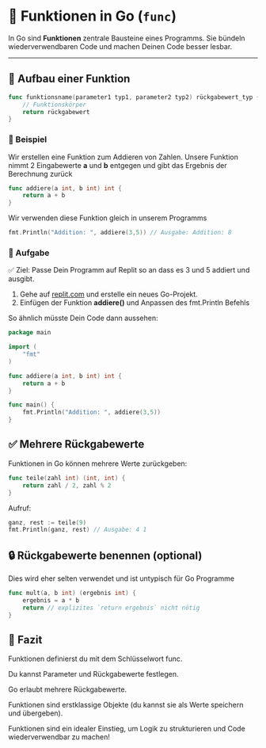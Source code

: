 # 🔧 Funktionen in Go (`func`)

In Go sind **Funktionen** zentrale Bausteine eines Programms. Sie bündeln wiederverwendbaren Code und machen Deinen Code besser lesbar.

---

## 🧩 Aufbau einer Funktion

```go
func funktionsname(parameter1 typ1, parameter2 typ2) rückgabewert_typ {
    // Funktionskörper
    return rückgabewert
}
```

### 🔁 Beispiel

Wir erstellen eine Funktion zum Addieren von Zahlen. Unsere Funktion nimmt 2 Eingabewerte 
**a** und **b** entgegen und gibt das Ergebnis der Berechnung zurück
```go
func addiere(a int, b int) int {
    return a + b
}
```

Wir verwenden diese Funktion gleich in unserem Programms
```go
fmt.Println("Addition: ", addiere(3,5)) // Ausgabe: Addition: 8
```

### 📝 Aufgabe
✅ Ziel: Passe Dein Programm auf Replit so an dass es 3 und 5 addiert und ausgibt.

1. Gehe auf [replit.com](https://replit.com) und erstelle ein neues Go-Projekt.
2. Einfügen der Funktion **addiere()** und Anpassen des fmt.Println Befehls

So ähnlich müsste Dein Code dann aussehen:
```go
package main

import (
    "fmt"
)

func addiere(a int, b int) int {
    return a + b
}

func main() {
    fmt.Println("Addition: ", addiere(3,5))
}
```

## ✅ Mehrere Rückgabewerte
Funktionen in Go können mehrere Werte zurückgeben:
```go
func teile(zahl int) (int, int) {
    return zahl / 2, zahl % 2
}
```

Aufruf:
```go
ganz, rest := teile(9)
fmt.Println(ganz, rest) // Ausgabe: 4 1
```

## 🔒 Rückgabewerte benennen (optional)
Dies wird eher selten verwendet und ist untypisch für Go Programme
```go
func mult(a, b int) (ergebnis int) {
    ergebnis = a * b
    return // explizites `return ergebnis` nicht nötig
}
```

## 📌 Fazit
Funktionen definierst du mit dem Schlüsselwort func.

Du kannst Parameter und Rückgabewerte festlegen.

Go erlaubt mehrere Rückgabewerte.

Funktionen sind erstklassige Objekte (du kannst sie als Werte speichern und übergeben).

Funktionen sind ein idealer Einstieg, um Logik zu strukturieren und Code wiederverwendbar zu machen!